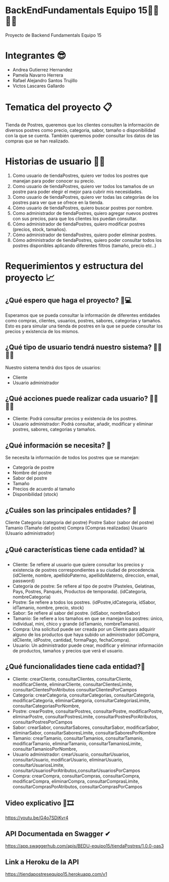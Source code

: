 # BackEndFundamentals Equipo 15👨‍💻👩‍💻
Proyecto de Backend Fundamentals Equipo 15

# Integrantes 😎
* Andrea Gutierrez Hernandez
* Pamela Navarro Herrera
* Rafael Alejandro Santos Trujillo
* Victos Lascares Gallardo

# Tematica del proyecto 📋
Tienda de Postres, queremos que los clientes consulten la información de diversos postres como precio, categoria, sabor, tamaño o disponibilidad con la que se cuenta. También queremos poder consultar los datos de las compras que se han realizado.
# Historias de usuario 🧑👧
1. Como usuario de tiendaPostres, quiero ver todos los postres que manejan para poder conocer su precio.
2. Como usuario de tiendaPostres, quiero ver todos los tamaños de un postre para poder elegir el mejor para cubrir mis necesidades.
3. Como usuario de tiendaPostres, quiero ver todas las categorías de los postres para ver que se ofrece en la tienda.
4. Cómo usuario de tiendaPostres, quiero buscar postres por nombre.
5. Como administrador de tiendaPostres, quiero agregar nuevos postres con sus precios, para que los clientes los puedan consultar.
6. Cómo administrador de tiendaPostres, quiero modificar postres (precios, stock, tamaños).
7. Cómo administrador de tiendaPostres, quiero poder eliminar postres.
8. Cómo administrador de tiendaPostres, quiero poder consultar todos los postres disponibles aplicando diferentes filtros (tamaño, precio etc..)

# Requerimientos y estructura del proyecto 📈
 
## ¿Qué espero que haga el proyecto? 📲💻
Esperamos que se pueda consultar la información de diferentes entidades como compras, clientes, usuarios, postres, sabores, categorias y tamaños. Esto es para simular una tienda de postres en la que se puede consultar los precios y existencia de los mismos.

## ¿Qué tipo de usuario tendrá nuestro sistema? 🕵️‍♀️🕵️‍♂️
Nuestro sistema tendrá dos tipos de usuarios:
- Cliente
- Usuario administrador

## ¿Qué acciones puede realizar cada usuario? 🙋‍♂️🙋‍♀️
- Cliente: Podrá consultar precios y existencia de los postres.
- Usuario administrador: Podrá consultar, añadir, modificar y eliminar postres, sabores, categorias y tamaños.

## ¿Qué información se necesita? 💾
Se necesita la información de todos los postres que se manejan:
- Categoría de postre
- Nombre del postre
- Sabor del postre
- Tamaño
- Precios de acuerdo al tamaño
- Disponibilidad (stock)

## ¿Cuáles son las principales entidades? 📌
Cliente
Categoria (categoria del postre)
Postre 
Sabor (sabor del postre)
Tamanio (Tamaño del postre)
Compra (Compras realizadas)
Usuario (Usuario administrador)

## ¿Qué características tiene cada entidad? 📊
- Cliente: Se refiere al usuario que quiere consultar los precios y existencia de postres correspondientes a su ciudad de procedencia. (idCliente, nombre, apellidoPaterno, apellidoMaterno, direccion, email, password)
- Categoría de postre: Se refiere al tipo de postre (Pasteles, Gelatinas, Pays, Postres, Panqués, Productos de temporada). (idCategoria, nombreCategoria)
- Postre: Se refiere a todos los postres. (idPostre,idCategoria, idSabor, idTamanio, nombre, precio, stock)
- Sabor: Se refiere al sabor del postre. (idSabor, nombreSabor)
- Tamanio: Se refiere a los tamaños en que se manejan los postres: único, individual, mini, chico y grande (idTamanio, nombreTamanio). 
- Compra: Una solicitud puede ser creada por un Cliente para adquirir alguno de los productos que haya subido un administrador (idCompra, idCliente, idPostre, cantidad, formaPago, fechaCompra).
- Usuario: Un administrador puede crear, modificar y eliminar información de productos, tamaños y precios que verá el usuario. 

## ¿Qué funcionalidades tiene cada entidad?📂
- Cliente: crearCliente, consultarClientes, consultarCliente, modificarCliente, eliminarCliente, consultarClientesLimite, consultarClientesPorAtributos consultarClientesPorCampos
- Categoría: crearCategoria, consultarCategorias, consultarCategoria, modificarCategoria, eliminarCategoria, consultarCategoriasLimite, consultarCategoriasPorNombre,
- Postre: crearPostre, consultarPostres, consultarPostre, modificarPostre, eliminarPostre, consultarPostresLimite, consultarPostresPorAtributos, consultarPostresPorCampos
- Sabor: crearSabor, consultarSabores, consultarSabor, modificarSabor, eliminarSabor, consultarSaboresLimite, consultarSaboresPorNombre
- Tamanio: crearTamanio, consultarTamanios, consultarTamanio, modificarTamanio, eliminarTamanio, consultarTamaniosLimite, consultarTamaniosPorNombre,
- Usuario administrador: crearUsuario, consultarUsuarios, consultarUsuario, modificarUsuario, eliminarUsuario, consultarUsuariosLimite, consultarUsuariosPorAtributos,consultarUsuariosPorCampos
- Compra: crearCompra, consultarCompras, consultarCompra, modificarCompra, eliminarCompra, consultarComprasLimite, consultarComprasPorAtributos, consultarComprasPorCampos
 
## Video explicativo 🎥🎞️
https://youtu.be/G4o7SDiKvr4

## API Documentada en Swagger ✔
https://app.swaggerhub.com/apis/BEDU-equipo15/tiendaPostres/1.0.0-oas3

## Link a Heroku de la API
https://tiendapostresequipo15.herokuapp.com/v1
